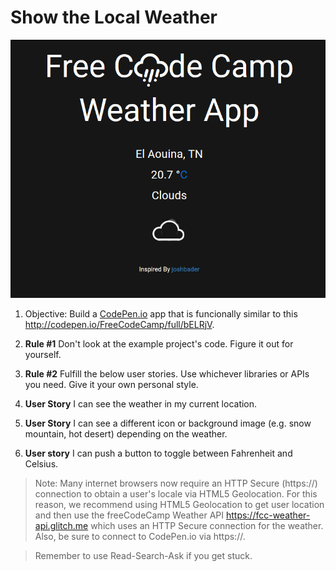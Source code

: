 # Show the Local Weather

<p align="center">
	<img src="images/local_weather.png">
</p>

1. Objective: Build a <a href="https://codepen.io/">CodePen.io</a> app that is funcionally similar to this http://codepen.io/FreeCodeCamp/full/bELRjV.

2. <strong>Rule #1</strong> Don't look at the example project's code. Figure it out for yourself.

3. <strong>Rule #2</strong> Fulfill the below user stories. Use whichever libraries or APIs you need. Give it your own personal style.

4. <strong>User Story</strong> I can see the weather in my current location.

5. <strong>User Story</strong> I can see a different icon or background image (e.g. snow mountain, hot desert) depending on the weather.

6. <strong>User story</strong> I can push a button to toggle between Fahrenheit and Celsius.

>	Note: Many internet browsers now require an HTTP Secure (https://) connection to obtain a user's locale via HTML5 Geolocation. For this reason, we recommend using HTML5 Geolocation to get user location and then use the freeCodeCamp Weather API https://fcc-weather-api.glitch.me which uses an HTTP Secure connection for the weather. Also, be sure to connect to CodePen.io via https://.

>	Remember to use Read-Search-Ask if you get stuck.
